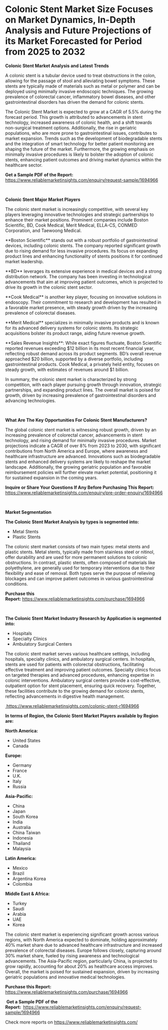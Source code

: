 <p><h1>Colonic Stent Market Size Focuses on Market Dynamics, In-Depth Analysis and Future Projections of its Market Forecasted for Period from 2025 to 2032</h1></p><p><strong>Colonic Stent Market Analysis and Latest Trends</strong></p>
<p><p>A colonic stent is a tubular device used to treat obstructions in the colon, allowing for the passage of stool and alleviating bowel symptoms. These stents are typically made of materials such as metal or polymer and can be deployed using minimally invasive endoscopic techniques. The growing prevalence of colorectal cancer, inflammatory bowel diseases, and other gastrointestinal disorders has driven the demand for colonic stents. </p><p>The Colonic Stent Market is expected to grow at a CAGR of 5.5% during the forecast period. This growth is attributed to advancements in stent technology, increased awareness of colonic health, and a shift towards non-surgical treatment options. Additionally, the rise in geriatric populations, who are more prone to gastrointestinal issues, contributes to market expansion. Trends such as the development of biodegradable stents and the integration of smart technology for better patient monitoring are shaping the future of the market. Furthermore, the growing emphasis on minimally invasive procedures is likely to bolster the adoption of colonic stents, enhancing patient outcomes and driving market dynamics within the healthcare sector.</p></p>
<p><strong>Get a Sample PDF of the Report:&nbsp;</strong> <a href="https://www.reliablemarketinsights.com/enquiry/request-sample/1694966?utm_campaign=2660&utm_medium=2&utm_source=Github&utm_content=ia&utm_term=03032025&utm_id=colonic-stent">https://www.reliablemarketinsights.com/enquiry/request-sample/1694966</a></p>
<p>&nbsp;</p>
<p><strong>Colonic Stent Major Market Players</strong></p>
<p><p>The colonic stent market is increasingly competitive, with several key players leveraging innovative technologies and strategic partnerships to enhance their market positions. Prominent companies include Boston Scientific, BD, Cook Medical, Merit Medical, ELLA-CS, CONMED Corporation, and Taewoong Medical.</p><p>**Boston Scientific** stands out with a robust portfolio of gastrointestinal devices, including colonic stents. The company reported significant growth due to rising demand for less invasive procedures. Its focus on expanding product lines and enhancing functionality of stents positions it for continued market leadership.</p><p>**BD** leverages its extensive experience in medical devices and a strong distribution network. The company has been investing in technological advancements that aim at improving patient outcomes, which is projected to drive its growth in the colonic stent sector.</p><p>**Cook Medical** is another key player, focusing on innovative solutions in endoscopy. Their commitment to research and development has resulted in a favorable market presence, with steady growth driven by the increasing prevalence of colorectal diseases.</p><p>**Merit Medical** specializes in minimally invasive products and is known for its advanced delivery systems for colonic stents. Its strategic acquisitions bolster its product range, aiding future revenue growth.</p><p>**Sales Revenue Insights**: While exact figures fluctuate, Boston Scientific reported revenues exceeding $12 billion in its most recent financial year, reflecting robust demand across its product segments. BD’s overall revenue approached $20 billion, supported by a diverse portfolio, including gastrointestinal products. Cook Medical, a privately held entity, focuses on steady growth, with estimates of revenues around $1 billion.</p><p>In summary, the colonic stent market is characterized by strong competition, with each player pursuing growth through innovation, strategic partnerships, and expanding product lines. The overall market is poised for growth, driven by increasing prevalence of gastrointestinal disorders and advancing technologies.</p></p>
<p>&nbsp;</p>
<p><strong>What Are The Key Opportunities For Colonic Stent Manufacturers?</strong></p>
<p><p>The global colonic stent market is witnessing robust growth, driven by an increasing prevalence of colorectal cancer, advancements in stent technology, and rising demand for minimally invasive procedures. Market projections indicate a CAGR of over 8% from 2023 to 2030, with significant contributions from North America and Europe, where awareness and healthcare infrastructure are advanced. Innovations such as biodegradable stents and enhanced delivery systems are likely to reshape the market landscape. Additionally, the growing geriatric population and favorable reimbursement policies will further elevate market potential, positioning it for sustained expansion in the coming years.</p></p>
<p><strong>Inquire or Share Your Questions If Any Before Purchasing This Report:</strong> <a href="https://www.reliablemarketinsights.com/enquiry/pre-order-enquiry/1694966?utm_campaign=2660&utm_medium=2&utm_source=Github&utm_content=ia&utm_term=03032025&utm_id=colonic-stent">https://www.reliablemarketinsights.com/enquiry/pre-order-enquiry/1694966</a></p>
<p>&nbsp;</p>
<p><strong>Market Segmentation</strong></p>
<p><strong>The Colonic Stent Market Analysis by types is segmented into:</strong></p>
<p><ul><li>Metal Stents</li><li>Plastic Stents</li></ul></p>
<p><p>The colonic stent market consists of two main types: metal stents and plastic stents. Metal stents, typically made from stainless steel or nitinol, offer durability and are used for more permanent solutions to colonic obstructions. In contrast, plastic stents, often composed of materials like polyethylene, are generally used for temporary interventions due to their flexibility and ease of removal. Both types serve the purpose of relieving blockages and can improve patient outcomes in various gastrointestinal conditions.</p></p>
<p><strong>Purchase this Report:&nbsp;</strong><a href="https://www.reliablemarketinsights.com/purchase/1694966?utm_campaign=2660&utm_medium=2&utm_source=Github&utm_content=ia&utm_term=03032025&utm_id=colonic-stent">https://www.reliablemarketinsights.com/purchase/1694966</a></p>
<p>&nbsp;</p>
<p><strong>The Colonic Stent Market Industry Research by Application is segmented into:</strong></p>
<p><ul><li>Hospitals</li><li>Specialty Clinics</li><li>Ambulatory Surgical Centers</li></ul></p>
<p><p>The colonic stent market serves various healthcare settings, including hospitals, specialty clinics, and ambulatory surgical centers. In hospitals, stents are used for patients with colorectal obstructions, facilitating effective treatment and improving patient outcomes. Specialty clinics focus on targeted therapies and advanced procedures, enhancing expertise in colonic interventions. Ambulatory surgical centers provide a cost-effective, outpatient option for stent placement, ensuring quick recovery. Together, these facilities contribute to the growing demand for colonic stents, reflecting advancements in digestive health management.</p></p>
<p><a href="https://www.reliablemarketinsights.com/colonic-stent-r1694966?utm_campaign=2660&utm_medium=2&utm_source=Github&utm_content=ia&utm_term=03032025&utm_id=colonic-stent">&nbsp;https://www.reliablemarketinsights.com/colonic-stent-r1694966</a></p>
<p><strong>In terms of Region, the Colonic Stent Market Players available by Region are:</strong></p>
<p>
    <p> <strong> North America: </strong>
        <ul>
            <li>United States</li>
            <li>Canada</li>
        </ul>
        </p> 
    <p> <strong> Europe: </strong>
        <ul>
            <li>Germany</li>
            <li>France</li>
            <li>U.K.</li>
            <li>Italy</li>
            <li>Russia</li>
        </ul>
        </p> 
    <p> <strong> Asia-Pacific: </strong>
        <ul>
            <li>China</li>
            <li>Japan</li>
            <li>South Korea</li>
            <li>India</li>
            <li>Australia</li>
            <li>China Taiwan</li>
            <li>Indonesia</li>
            <li>Thailand</li>
            <li>Malaysia</li>
        </ul>
        </p> 
    <p> <strong> Latin America: </strong>
        <ul>
            <li>Mexico</li>
            <li>Brazil</li>
            <li>Argentina Korea</li>
            <li>Colombia</li>
        </ul>
        </p> 
    <p> <strong> Middle East & Africa: </strong>
        <ul>
            <li>Turkey</li>
            <li>Saudi</li>
            <li>Arabia</li>
            <li>UAE</li>
            <li>Korea</li>
        </ul>
    </p>
    </p>
<p><p>The colonic stent market is experiencing significant growth across various regions, with North America expected to dominate, holding approximately 40% market share due to advanced healthcare infrastructure and increased prevalence of colorectal diseases. Europe follows closely, capturing around 30% market share, fueled by rising awareness and technological advancements. The Asia-Pacific region, particularly China, is projected to grow rapidly, accounting for about 20% as healthcare access improves. Overall, the market is poised for sustained expansion, driven by increasing geriatric populations and innovative medical technologies.</p></p>
<p><strong>Purchase this Report: </strong><a href="https://www.reliablemarketinsights.com/purchase/1694966?utm_campaign=2660&utm_medium=2&utm_source=Github&utm_content=ia&utm_term=03032025&utm_id=colonic-stent">https://www.reliablemarketinsights.com/purchase/1694966</a></p>
<p>&nbsp;<strong>Get a Sample PDF of the Report:&nbsp;&nbsp;</strong><a href="https://www.reliablemarketinsights.com/enquiry/request-sample/1694966?utm_campaign=2660&utm_medium=2&utm_source=Github&utm_content=ia&utm_term=03032025&utm_id=colonic-stent">https://www.reliablemarketinsights.com/enquiry/request-sample/1694966</a></p>
<p><strong></strong></p>
<p>Check more reports on <a href="https://www.reliablemarketinsights.com/?utm_campaign=2660&utm_medium=2&utm_source=Github&utm_content=ia&utm_term=03032025&utm_id=colonic-stent">https://www.reliablemarketinsights.com/</a></p>